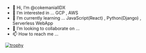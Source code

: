 - 👋 Hi, I’m @cokemaniaIIDX
- 👀 I’m interested in ... GCP , AWS
- 🌱 I’m currently learning ... JavaScript(React) , Python(Django) , Serverless WebApp
- 💞️ I’m looking to collaborate on ...
- 📫 How to reach me ...

<!---
c0ba1t-coke/c0ba1t-coke is a ✨ special ✨ repository because its `README.md` (this file) appears on your GitHub profile.
You can click the Preview link to take a look at your changes.
--->

[![trophy](https://github-profile-trophy.vercel.app/?username=cokemaniaIIDX&theme=onedark)](https://github.com/cokemaniaIIDX/github-profile-trophy)
